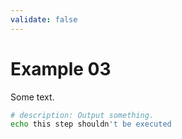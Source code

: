 ```yaml
---
validate: false
---
```


# Example 03

Some text.

```bash
# description: Output something.
echo this step shouldn't be executed
```
